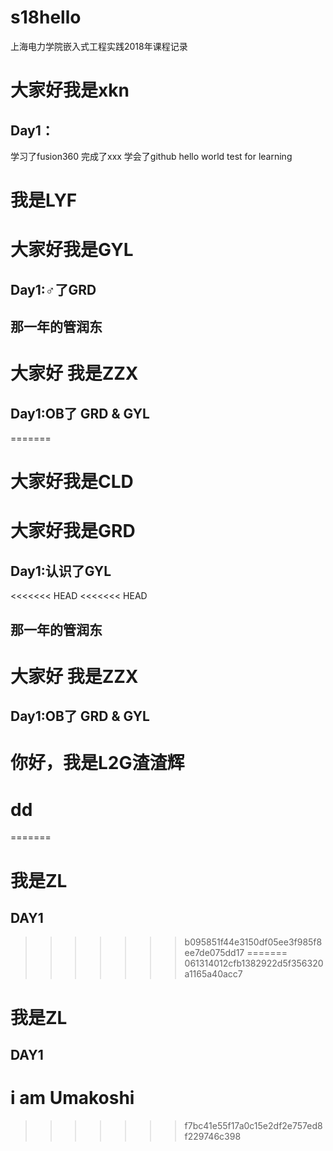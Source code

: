 # s18hello
上海电力学院嵌入式工程实践2018年课程记录
# 大家好我是xkn
## Day1：
学习了fusion360
完成了xxx
学会了github
hello world test for learning
# 我是LYF
# 大家好我是GYL
## Day1:♂了GRD
## 那一年的管润东
# 大家好 我是ZZX
## Day1:OB了 GRD & GYL
=======
# 大家好我是CLD
# 大家好我是GRD
## Day1:认识了GYL
<<<<<<< HEAD
<<<<<<< HEAD
## 那一年的管润东
# 大家好 我是ZZX
## Day1:OB了 GRD & GYL
# 你好，我是L2G渣渣辉
# dd
=======
# 我是ZL
## DAY1
>>>>>>> b095851f44e3150df05ee3f985f8ee7de075dd17
=======
>>>>>>> 061314012cfb1382922d5f356320a1165a40acc7
# 我是ZL
## DAY1
# i am Umakoshi
>>>>>>> f7bc41e55f17a0c15e2df2e757ed8f229746c398
